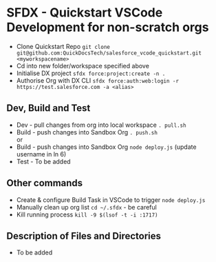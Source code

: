 # SFDX - Quickstart VSCode Development for non-scratch orgs

- Clone Quickstart Repo `git clone git@github.com:QuickDocsTech/salesforce_vcode_quickstart.git <myworkspacename>`
- Cd into new folder/workspace specified above
- Initialise DX project `sfdx force:project:create -n .` 
- Authorise Org with DX CLI `sfdx force:auth:web:login -r https://test.salesforce.com -a <alias>`

## Dev, Build and Test

- Dev - pull changes from org into local workspace  `. pull.sh`  
- Build - push changes into Sandbox Org `. push.sh`  
or
- Build - push changes into Sandbox Org `node deploy.js`  (update username in ln 6)
- Test - To be added

## Other commands

- Create & configure Build Task in VSCode to trigger `node deploy.js`
- Manually clean up org list `cd ~/.sfdx` - be careful
- Kill running process `kill -9 $(lsof -t -i :1717)`

## Description of Files and Directories
- To be added




